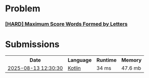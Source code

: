 <h1>Problem</h1>
<h3><a href="https://leetcode.com/problems/maximum-score-words-formed-by-letters/description/">[HARD] Maximum Score Words Formed by Letters</a></h3>

<h1>Submissions</h1>
<table>
<tr>
<th>Date</th> <th>Language</th> <th>Runtime</th> <th>Memory</th>
</tr>
<tr>
<td> <a href="https://leetcode.com/submissions/detail/1733594365/"> 2025-08-13 12:30:30 </a> </td>
<td> <a href="./1381.%20Maximum%20Score%20Words%20Formed%20by%20Letters.kt"> Kotlin </a> </td>
<td> 34 ms </td>
<td> 47.6 mb </td>
</tr>
</table>